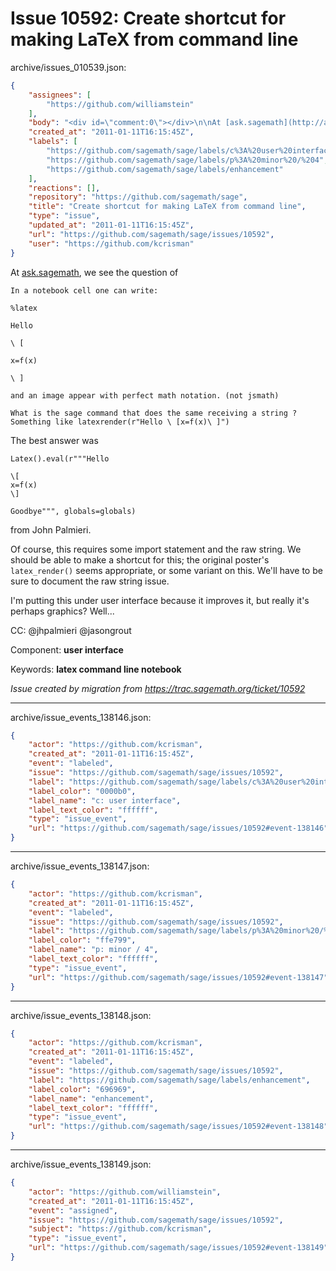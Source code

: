 # Issue 10592: Create shortcut for making LaTeX from command line

archive/issues_010539.json:
```json
{
    "assignees": [
        "https://github.com/williamstein"
    ],
    "body": "<div id=\"comment:0\"></div>\n\nAt [ask.sagemath](http://ask.sagemath.org/question/301/what-is-the-function-for-latex-on-a-notebook-cell), we see the question of \n\n```\nIn a notebook cell one can write:\n\n%latex\n\nHello\n\n\\ [\n\nx=f(x)\n\n\\ ]\n\nand an image appear with perfect math notation. (not jsmath)\n\nWhat is the sage command that does the same receiving a string ? Something like latexrender(r\"Hello \\ [x=f(x)\\ ]\")\n```\nThe best answer was \n\n```\nLatex().eval(r\"\"\"Hello\n\n\\[ \nx=f(x)\n\\]\n\nGoodbye\"\"\", globals=globals)\n```\nfrom John Palmieri.  \n\nOf course, this requires some import statement and the raw string.  We should be able to make a shortcut for this; the original poster's `latex_render()` seems appropriate, or some variant on this.  We'll have to be sure to document the raw string issue.\n\nI'm putting this under user interface because it improves it, but really it's perhaps graphics?  Well...\n\nCC:  @jhpalmieri @jasongrout\n\nComponent: **user interface**\n\nKeywords: **latex command line notebook**\n\n_Issue created by migration from https://trac.sagemath.org/ticket/10592_\n\n",
    "created_at": "2011-01-11T16:15:45Z",
    "labels": [
        "https://github.com/sagemath/sage/labels/c%3A%20user%20interface",
        "https://github.com/sagemath/sage/labels/p%3A%20minor%20/%204",
        "https://github.com/sagemath/sage/labels/enhancement"
    ],
    "reactions": [],
    "repository": "https://github.com/sagemath/sage",
    "title": "Create shortcut for making LaTeX from command line",
    "type": "issue",
    "updated_at": "2011-01-11T16:15:45Z",
    "url": "https://github.com/sagemath/sage/issues/10592",
    "user": "https://github.com/kcrisman"
}
```
<div id="comment:0"></div>

At [ask.sagemath](http://ask.sagemath.org/question/301/what-is-the-function-for-latex-on-a-notebook-cell), we see the question of 

```
In a notebook cell one can write:

%latex

Hello

\ [

x=f(x)

\ ]

and an image appear with perfect math notation. (not jsmath)

What is the sage command that does the same receiving a string ? Something like latexrender(r"Hello \ [x=f(x)\ ]")
```
The best answer was 

```
Latex().eval(r"""Hello

\[ 
x=f(x)
\]

Goodbye""", globals=globals)
```
from John Palmieri.  

Of course, this requires some import statement and the raw string.  We should be able to make a shortcut for this; the original poster's `latex_render()` seems appropriate, or some variant on this.  We'll have to be sure to document the raw string issue.

I'm putting this under user interface because it improves it, but really it's perhaps graphics?  Well...

CC:  @jhpalmieri @jasongrout

Component: **user interface**

Keywords: **latex command line notebook**

_Issue created by migration from https://trac.sagemath.org/ticket/10592_





---

archive/issue_events_138146.json:
```json
{
    "actor": "https://github.com/kcrisman",
    "created_at": "2011-01-11T16:15:45Z",
    "event": "labeled",
    "issue": "https://github.com/sagemath/sage/issues/10592",
    "label": "https://github.com/sagemath/sage/labels/c%3A%20user%20interface",
    "label_color": "0000b0",
    "label_name": "c: user interface",
    "label_text_color": "ffffff",
    "type": "issue_event",
    "url": "https://github.com/sagemath/sage/issues/10592#event-138146"
}
```



---

archive/issue_events_138147.json:
```json
{
    "actor": "https://github.com/kcrisman",
    "created_at": "2011-01-11T16:15:45Z",
    "event": "labeled",
    "issue": "https://github.com/sagemath/sage/issues/10592",
    "label": "https://github.com/sagemath/sage/labels/p%3A%20minor%20/%204",
    "label_color": "ffe799",
    "label_name": "p: minor / 4",
    "label_text_color": "ffffff",
    "type": "issue_event",
    "url": "https://github.com/sagemath/sage/issues/10592#event-138147"
}
```



---

archive/issue_events_138148.json:
```json
{
    "actor": "https://github.com/kcrisman",
    "created_at": "2011-01-11T16:15:45Z",
    "event": "labeled",
    "issue": "https://github.com/sagemath/sage/issues/10592",
    "label": "https://github.com/sagemath/sage/labels/enhancement",
    "label_color": "696969",
    "label_name": "enhancement",
    "label_text_color": "ffffff",
    "type": "issue_event",
    "url": "https://github.com/sagemath/sage/issues/10592#event-138148"
}
```



---

archive/issue_events_138149.json:
```json
{
    "actor": "https://github.com/williamstein",
    "created_at": "2011-01-11T16:15:45Z",
    "event": "assigned",
    "issue": "https://github.com/sagemath/sage/issues/10592",
    "subject": "https://github.com/kcrisman",
    "type": "issue_event",
    "url": "https://github.com/sagemath/sage/issues/10592#event-138149"
}
```
